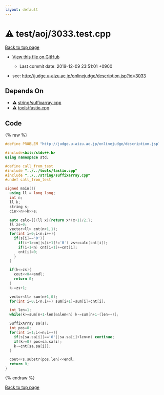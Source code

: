 ```yaml
---
layout: default
---
```


<!-- mathjax config similar to math.stackexchange -->
<script type="text/javascript" async
  src="https://cdnjs.cloudflare.com/ajax/libs/mathjax/2.7.5/MathJax.js?config=TeX-MML-AM_CHTML">
</script>
<script type="text/x-mathjax-config">
  MathJax.Hub.Config({
    TeX: { equationNumbers: { autoNumber: "AMS" }},
    tex2jax: {
      inlineMath: [ ['$','$'] ],
      processEscapes: true
    },
    "HTML-CSS": { matchFontHeight: false },
    displayAlign: "left",
    displayIndent: "2em"
  });
</script>

<script type="text/javascript" src="https://cdnjs.cloudflare.com/ajax/libs/jquery/3.4.1/jquery.min.js"></script>
<script src="https://cdn.jsdelivr.net/npm/jquery-balloon-js@1.1.2/jquery.balloon.min.js" integrity="sha256-ZEYs9VrgAeNuPvs15E39OsyOJaIkXEEt10fzxJ20+2I=" crossorigin="anonymous"></script>
<script type="text/javascript" src="../../../assets/js/copy-button.js"></script>
<link rel="stylesheet" href="../../../assets/css/copy-button.css" />


# :warning: test/aoj/3033.test.cpp
<a href="../../../index.html">Back to top page</a>

* <a href="{{ site.github.repository_url }}/blob/master/test/aoj/3033.test.cpp">View this file on GitHub</a>
    - Last commit date: 2019-12-09 23:51:01 +0900


* see: <a href="http://judge.u-aizu.ac.jp/onlinejudge/description.jsp?id=3033">http://judge.u-aizu.ac.jp/onlinejudge/description.jsp?id=3033</a>


## Depends On
* :warning: <a href="../../../library/string/suffixarray.cpp.html">string/suffixarray.cpp</a>
* :warning: <a href="../../../library/tools/fastio.cpp.html">tools/fastio.cpp</a>


## Code
{% raw %}
```cpp
#define PROBLEM "http://judge.u-aizu.ac.jp/onlinejudge/description.jsp?id=3033"

#include<bits/stdc++.h>
using namespace std;

#define call_from_test
#include "../../tools/fastio.cpp"
#include "../../string/suffixarray.cpp"
#undef call_from_test

signed main(){
  using ll = long long;
  int n;
  ll k;
  string s;
  cin>>n>>k>>s;

  auto calc=[](ll x){return x*(x+1)/2;};
  ll zs=0;
  vector<ll> cnt(n+1,1);
  for(int i=0;i<n;i++){
    if(s[i]=='0'){
      if(i+1>=n||s[i+1]!='0') zs+=calc(cnt[i]);
      if(i+1<n) cnt[i+1]+=cnt[i];
      cnt[i]=0;
    }
  }

  if(k<=zs){
    cout<<0<<endl;
    return 0;
  }
  k-=zs+1;

  vector<ll> sum(n+1,0);
  for(int i=0;i<n;i++) sum[i+1]=sum[i]+cnt[i];

  int len=1;
  while(k>=sum[n+1-len]&&len<n) k-=sum[n+1-(len++)];

  SuffixArray sa(s);
  int pos=0;
  for(int i=1;i<=n;i++){
    if(s[sa.sa[i]]=='0'||sa.sa[i]+len>n) continue;
    if(k>=0) pos=sa.sa[i];
    k-=cnt[sa.sa[i]];
  }

  cout<<s.substr(pos,len)<<endl;
  return 0;
}

```
{% endraw %}

<a href="../../../index.html">Back to top page</a>

